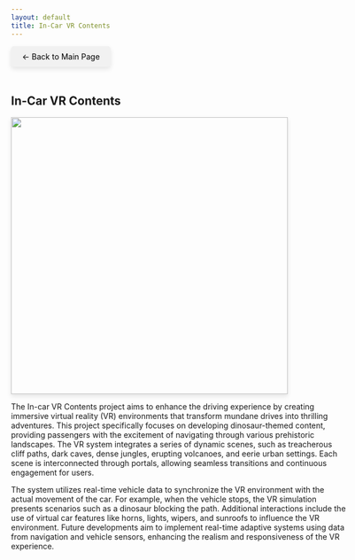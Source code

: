```yaml
---
layout: default
title: In-Car VR Contents
---
```


<style>
  .back-button {
    font-size: 1em;
    display: inline-block;
    margin-bottom: 20px;
    text-decoration: none;
    color: #000;
    background-color: #f1f1f1;
    padding: 10px 20px;
    border-radius: 5px;
    box-shadow: 0 4px 8px rgba(0, 0, 0, 0.1);
  }

  .content {
    width: 120%;
  }

  .img-shadow {
    width: 500px; /* Adjust the width as needed */
    height: auto;
    box-shadow: 0 4px 8px rgba(0, 0, 0, 0.1);
  }
</style>


<a href="{{ '/' | relative_url }}" class="back-button">← Back to Main Page</a>

<div class="content">

<h2>In-Car VR Contents</h2>
<img src="{{ '/images/InCarVR contents.gif' | relative_url }}" class="img-shadow">
<p>The In-car VR Contents project aims to enhance the driving experience by creating immersive virtual reality (VR) environments that transform mundane drives into thrilling adventures. This project specifically focuses on developing dinosaur-themed content, providing passengers with the excitement of navigating through various prehistoric landscapes. The VR system integrates a series of dynamic scenes, such as treacherous cliff paths, dark caves, dense jungles, erupting volcanoes, and eerie urban settings. Each scene is interconnected through portals, allowing seamless transitions and continuous engagement for users.</p>

<p> The system utilizes real-time vehicle data to synchronize the VR environment with the actual movement of the car. For example, when the vehicle stops, the VR simulation presents scenarios such as a dinosaur blocking the path. Additional interactions include the use of virtual car features like horns, lights, wipers, and sunroofs to influence the VR environment. Future developments aim to implement real-time adaptive systems using data from navigation and vehicle sensors, enhancing the realism and responsiveness of the VR experience.</p>

</div>
